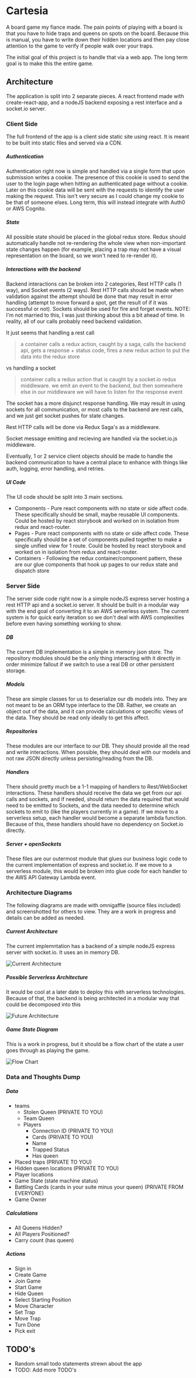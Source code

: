 # Cartesia

A board game my fiance made. The pain points of playing with a board is that you have to hide traps and queens on spots on the board. Because this is manual, you have to write down their hidden locations and then pay close attention to the game to verify if people walk over your traps.

The initial goal of this project is to handle that via a web app. The long term goal is to make this the entire game.

## Architecture

The application is split into 2 separate pieces. A react frontend made with create-react-app, and a nodeJS backend exposing a rest interface and a socket.io server.

### Client Side

The full frontend of the app is a client side static site using react. It is meant to be built into static files and served via a CDN.

##### Authentication

Authentication right now is simple and handled via a single form that upon submission writes a cookie. The presence of this cookie is used to send the user to the login page when hitting an authenticated page without a cookie. Later on this cookie data will be sent with the requests to identify the user making the request. This isn't very secure as I could change my cookie to be that of someone elses. Long term, this will instead integrate with Auth0 or AWS Cognito.

##### State

All possible state should be placed in the global redux store. Redux should automatically handle not re-rendering the whole view when non-important state changes happen (for example, placing a trap may not have a visual representation on the board, so we won't need to re-render it).

##### Interactions with the backend

Backend interactions can be broken into 2 categories, Rest HTTP calls (1 way), and Socket events (2 ways). Rest HTTP calls should be made when validation against the attempt should be done that may result in error handling (attempt to move forward a spot, get the result of if it was successful or not). Sockets should be used for fire and forget events. NOTE: I'm not married to this, I was just thinking about this a bit ahead of time. In reality, all of our calls probably need backend validation.

It just seems that handling a rest call

> a container calls a redux action, caught by a saga, calls the backend api, gets a response + status code, fires a new redux action to put the data into the redux store

vs handling a socket

> container calls a redux action that is caught by a socket.io redux middleware. we emit an event to the backend, but then somewhere else in our middleware we will have to listen for the response event

The socket has a more disjunct response handling. We may result in using sockets for all communication, or most calls to the backend are rest calls, and we just get socket pushes for state changes.

Rest HTTP calls will be done via Redux Saga's as a middleware.

Socket message emitting and recieving are handled via the socket.io.js middleware.

Eventually, 1 or 2 service client objects should be made to handle the backend communication to have a central place to enhance with things like auth, logging, error handling, and retries.

##### UI Code

The UI code should be split into 3 main sections.
* Components - Pure react components with no state or side affect code. These specifically should be small, maybe reusable UI components. Could be hosted by react storybook and worked on in isolation from redux and react-router.
* Pages - Pure react components with no state or side affect code. These specifically should be a set of components pulled together to make a single unified view for 1 route. Could be hosted by react storybook and worked on in isolation from redux and react-router.
* Containers - Following the redux container/component pattern, these are our glue components that hook up pages to our redux state and dispatch store

### Server Side

The server side code right now is a simple nodeJS express server hosting a rest HTTP api and a socket.io server. It should be built in a modular way with the end goal of converting it to an AWS serverless system. The current system is for quick early iteration so we don't deal with AWS complexities before even having something working to show.

##### DB

The current DB implementation is a simple in memory json store. The repository modules should be the only thing interacting with it directly in order minimize fallout if we switch to use a real DB or other persistent storage.

##### Models

These are simple classes for us to deserialize our db models into. They are not meant to be an ORM type interface to the DB. Rather, we create an object out of the data, and it can provide calculations or specific views of the data. They should be read only ideally to get this affect.

##### Repositories

These modules are our interface to our DB. They should provide all the read and write interactions. When possible, they should deal with our models and not raw JSON directly unless persisting/reading from the DB.

##### Handlers

There should pretty much be a 1-1 mapping of handlers to Rest/WebSocket interactions. These handlers should receive the data we get from our api calls and sockets, and if needed, should return the data required that would need to be emitted to Sockets, and the data needed to determine which sockets to emit to (like the players currently in a game). If we move to a serverless setup, each handler would become a separate lambda function. Because of this, these handlers should have no dependency on Socket.io directly.

##### Server + openSockets

These files are our outermost module that glues our business logic code to the current implementation of express and socket.io. If we move to a serverless module, this would be broken into glue code for each handler to the AWS API Gateway Lambda event.

### Architecture Diagrams

The following diagrams are made with omnigaffle (source files included) and screenshotted for others to view. They are a work in progress and details can be added as needed.

##### Current Architecture

The current implemntation has a backend of a simple nodeJS express server with socket.io. It uses an in memory DB.

![Current Architecture](./docs/current-architecture.png)

##### Possible Serverless Architecture

It would be cool at a later date to deploy this with serverless technologies. Because of that, the backend is being architected in a modular way that could be decomposed into this

![Future Architecture](./docs/future-architecture.png)

##### Game State Diagram

This is a work in progress, but it should be a flow chart of the state a user goes through as playing the game.

![Flow Chart](./docs/state-flow.png)

### Data and Thoughts Dump

##### Data

* teams
  * Stolen Queen (PRIVATE TO YOU)
  * Team Queen
  * Players
    * Connection ID (PRIVATE TO YOU)
    * Cards  (PRIVATE TO YOU)
    * Name
    * Trapped Status
    * Has queen
* Placed traps  (PRIVATE TO YOU)
* Hidden queen locations  (PRIVATE TO YOU)
* Player locations
* Game State (state machine status)
* Battling Cards (cards in your suite minus your queen) (PRIVATE FROM EVERYONE)
* Game Owner

##### Calculations

* All Queens Hidden?
* All Players Positioned?
* Carry count (has queen)

##### Actions

* Sign in
* Create Game
* Join Game
* Start Game
* Hide Queen
* Select Starting Position
* Move Character
* Set Trap
* Move Trap
* Turn Done
* Pick exit

## TODO's
* Random small todo statements strewn about the app
* TODO: Add more TODO's